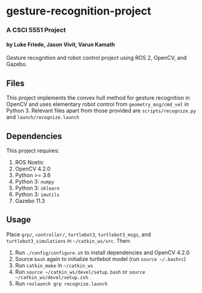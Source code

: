 # gesture-recognition-project
### A CSCI 5551 Project
#### by Luke Friede, Jason Vivit, Varun Kamath

Gesture recognition and robot control project using ROS 2, OpenCV, and Gazebo.

## Files
This project implements the convex hull method for gesture recognition in OpenCV and uses elementary robot control from `geometry_msg/cmd_vel` in Python 3. Relevant files apart from those provided are `scripts/recognize.py` and `launch/recognize.launch` 

## Dependencies
This project requires:
1. ROS Noetic
2. OpenCV 4.2.0
3. Python >= 3.6
4. Python 3: `numpy`
5. Python 3: `sklearn`
6. Python 3: `imutils`
7. Gazebo 11.3

## Usage
Place `grp/`, `controller/`, `turtlebot3`, `turtlebot3_msgs`, and `turtlebot3_simulations` in `~/catkin_ws/src`. Then:
1. Run `./config/configure.sh` to install dependencies and OpenCV 4.2.0
2. Source `bash` again to initialize turtlebot model (run `source ~/.bashrc`)
3. Run `catkin_make`  in `~/catkin_ws`
4. Run `source ~/catkin_ws/devel/setup.bash` or `source ~/catkin_ws/devel/setup.zsh`
5. Run `roslaunch grp recognize.launch`
